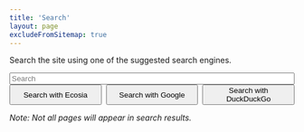 ```yaml
---
title: 'Search'
layout: page
excludeFromSitemap: true
---
```


<style type="text/css">
form {
    display: flex;
    flex-direction: row;
    flex-wrap: wrap;
    column-gap: 0.5rem;
}

input[type=text] {
    flex-basis: 100%;
}

button {
    flex-basis: 0;
    flex-grow: 1;
}
</style>

Search the site using one of the suggested search engines.

<form rel="search" method="get">
    <input type="hidden" name="sites" value="ciccarello.me"/>
    <input type="hidden" name="q" value="site:ciccarello.me "/>
    <input type="text" name="q" placeholder="Search"/>
    <button type="submit" formaction="https://ecosia.com/search">Search with Ecosia</button>
    <button type="submit" formaction="https://www.google.com/search">Search with Google</button>
    <button type="submit" formaction="https://duckduckgo.com/">Search with DuckDuckGo</button>
</form>

_Note: Not all pages will appear in search results._
